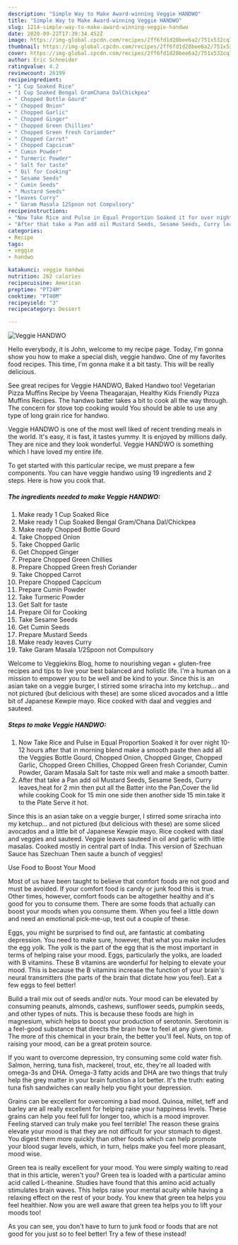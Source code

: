 ```yaml
---
description: "Simple Way to Make Award-winning Veggie HANDWO"
title: "Simple Way to Make Award-winning Veggie HANDWO"
slug: 1214-simple-way-to-make-award-winning-veggie-handwo
date: 2020-09-22T17:39:34.452Z
image: https://img-global.cpcdn.com/recipes/2ff6fd1d28bee6a2/751x532cq70/veggie-handwo-recipe-main-photo.jpg
thumbnail: https://img-global.cpcdn.com/recipes/2ff6fd1d28bee6a2/751x532cq70/veggie-handwo-recipe-main-photo.jpg
cover: https://img-global.cpcdn.com/recipes/2ff6fd1d28bee6a2/751x532cq70/veggie-handwo-recipe-main-photo.jpg
author: Eric Schneider
ratingvalue: 4.2
reviewcount: 26199
recipeingredient:
- "1 Cup Soaked Rice"
- "1 Cup Soaked Bengal GramChana DalChickpea"
- " Chopped Bottle Gourd"
- " Chopped Onion"
- " Chopped Garlic"
- " Chopped Ginger"
- " Chopped Green Chillies"
- " Chopped Green fresh Coriander"
- " Chopped Carrot"
- " Chopped Capcicum"
- " Cumin Powder"
- " Turmeric Powder"
- " Salt for taste"
- " Oil for Cooking"
- " Sesame Seeds"
- " Cumin Seeds"
- " Mustard Seeds"
- "leaves Curry"
- " Garam Masala 12Spoon not Compulsory"
recipeinstructions:
- "Now Take Rice and Pulse in Equal Proportion Soaked it for over night 10-12 hours after that in morning blend make a smooth paste then add all the Veggies Bottle Gourd, Chopped Onion, Chopped Ginger, Chopped Garlic, Chopped Green Chillies, Chopped Green fresh Coriander, Cumin Powder, Garam Masala Salt for taste mix well and make a smooth batter."
- "After that take a Pan add oil Mustard Seeds, Sesame Seeds, Curry leaves,heat for 2 min then put all the Batter into the Pan,Cover the lid while cooking Cook for 15 min one side then another side 15 min.take it to the Plate Serve it hot."
categories:
- Recipe
tags:
- veggie
- handwo

katakunci: veggie handwo 
nutrition: 262 calories
recipecuisine: American
preptime: "PT24M"
cooktime: "PT40M"
recipeyield: "3"
recipecategory: Dessert

---
```



![Veggie HANDWO](https://img-global.cpcdn.com/recipes/2ff6fd1d28bee6a2/751x532cq70/veggie-handwo-recipe-main-photo.jpg)

Hello everybody, it is John, welcome to my recipe page. Today, I'm gonna show you how to make a special dish, veggie handwo. One of my favorites food recipes. This time, I'm gonna make it a bit tasty. This will be really delicious.

See great recipes for Veggie HANDWO, Baked Handwo too! Vegetarian Pizza Muffins Recipe by Veena Theagarajan, Healthy Kids Friendly Pizza Muffins Recipes. The handwo batter takes a bit to cook all the way through. The concern for stove top cooking would You should be able to use any type of long grain rice for handwo.

Veggie HANDWO is one of the most well liked of recent trending meals in the world. It's easy, it is fast, it tastes yummy. It is enjoyed by millions daily. They are nice and they look wonderful. Veggie HANDWO is something which I have loved my entire life.


To get started with this particular recipe, we must prepare a few components. You can have veggie handwo using 19 ingredients and 2 steps. Here is how you cook that.

<!--inarticleads1-->

##### The ingredients needed to make Veggie HANDWO:

1. Make ready 1 Cup Soaked Rice
1. Make ready 1 Cup Soaked Bengal Gram/Chana Dal/Chickpea
1. Make ready  Chopped Bottle Gourd
1. Take  Chopped Onion
1. Take  Chopped Garlic
1. Get  Chopped Ginger
1. Prepare  Chopped Green Chillies
1. Prepare  Chopped Green fresh Coriander
1. Take  Chopped Carrot
1. Prepare  Chopped Capcicum
1. Prepare  Cumin Powder
1. Take  Turmeric Powder
1. Get  Salt for taste
1. Prepare  Oil for Cooking
1. Take  Sesame Seeds
1. Get  Cumin Seeds
1. Prepare  Mustard Seeds
1. Make ready leaves Curry
1. Take  Garam Masala 1/2Spoon not Compulsory


Welcome to Veggiekins Blog, home to nourishing vegan + gluten-free recipes and tips to live your best balanced and holistic life. I&#39;m a human on a mission to empower you to be well and be kind to your. Since this is an asian take on a veggie burger, I stirred some sriracha into my ketchup… and not pictured (but delicious with these) are some sliced avocados and a little bit of Japanese Kewpie mayo. Rice cooked with daal and veggies and sauteed. 

<!--inarticleads2-->

##### Steps to make Veggie HANDWO:

1. Now Take Rice and Pulse in Equal Proportion Soaked it for over night 10-12 hours after that in morning blend make a smooth paste then add all the Veggies Bottle Gourd, Chopped Onion, Chopped Ginger, Chopped Garlic, Chopped Green Chillies, Chopped Green fresh Coriander, Cumin Powder, Garam Masala Salt for taste mix well and make a smooth batter.
1. After that take a Pan add oil Mustard Seeds, Sesame Seeds, Curry leaves,heat for 2 min then put all the Batter into the Pan,Cover the lid while cooking Cook for 15 min one side then another side 15 min.take it to the Plate Serve it hot.


Since this is an asian take on a veggie burger, I stirred some sriracha into my ketchup… and not pictured (but delicious with these) are some sliced avocados and a little bit of Japanese Kewpie mayo. Rice cooked with daal and veggies and sauteed. Veggie leaves sauteed in oil and garlic with little masalas. Cooked mostly in central part of India. This version of Szechuan Sauce has Szechuan Then saute a bunch of veggies! 

Use Food to Boost Your Mood


Most of us have been taught to believe that comfort foods are not good and must be avoided. If your comfort food is candy or junk food this is true. Other times, however, comfort foods can be altogether healthy and it's good for you to consume them. There are some foods that actually can boost your moods when you consume them. When you feel a little down and need an emotional pick-me-up, test out a couple of these.

Eggs, you might be surprised to find out, are fantastic at combating depression. You need to make sure, however, that what you make includes the egg yolk. The yolk is the part of the egg that is the most important in terms of helping raise your mood. Eggs, particularly the yolks, are loaded with B vitamins. These B vitamins are wonderful for helping to elevate your mood. This is because the B vitamins increase the function of your brain's neural transmitters (the parts of the brain that dictate how you feel). Eat a few eggs to feel better!

Build a trail mix out of seeds and/or nuts. Your mood can be elevated by consuming peanuts, almonds, cashews, sunflower seeds, pumpkin seeds, and other types of nuts. This is because these foods are high in magnesium, which helps to boost your production of serotonin. Serotonin is a feel-good substance that directs the brain how to feel at any given time. The more of this chemical in your brain, the better you'll feel. Nuts, on top of raising your mood, can be a great protein source.

If you want to overcome depression, try consuming some cold water fish. Salmon, herring, tuna fish, mackerel, trout, etc, they're all loaded with omega-3s and DHA. Omega-3 fatty acids and DHA are two things that truly help the grey matter in your brain function a lot better. It's the truth: eating tuna fish sandwiches can really help you fight your depression. 

Grains can be excellent for overcoming a bad mood. Quinoa, millet, teff and barley are all really excellent for helping raise your happiness levels. These grains can help you feel full for longer too, which is a mood improver. Feeling starved can truly make you feel terrible! The reason these grains elevate your mood is that they are not difficult for your stomach to digest. You digest them more quickly than other foods which can help promote your blood sugar levels, which, in turn, helps make you feel more pleasant, mood wise.

Green tea is really excellent for your mood. You were simply waiting to read that in this article, weren't you? Green tea is loaded with a particular amino acid called L-theanine. Studies have found that this amino acid actually stimulates brain waves. This helps raise your mental acuity while having a relaxing effect on the rest of your body. You knew that green tea helps you feel healthier. Now you are well aware that green tea helps you to lift your moods too!

As you can see, you don't have to turn to junk food or foods that are not good for you just so to feel better! Try a few of these instead!

